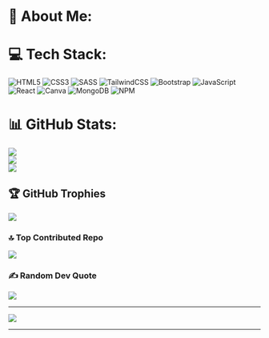 # 💫 About Me:


# 💻 Tech Stack:
![HTML5](https://img.shields.io/badge/html5-%23E34F26.svg?style=for-the-badge&logo=html5&logoColor=white) ![CSS3](https://img.shields.io/badge/css3-%231572B6.svg?style=for-the-badge&logo=css3&logoColor=white)  ![SASS](https://img.shields.io/badge/SASS-hotpink.svg?style=for-the-badge&logo=SASS&logoColor=white) ![TailwindCSS](https://img.shields.io/badge/tailwindcss-%2338B2AC.svg?style=for-the-badge&logo=tailwind-css&logoColor=white) ![Bootstrap](https://img.shields.io/badge/bootstrap-%23563D7C.svg?style=for-the-badge&logo=bootstrap&logoColor=white) ![JavaScript](https://img.shields.io/badge/javascript-%23323330.svg?style=for-the-badge&logo=javascript&logoColor=%23F7DF1E) ![React](https://img.shields.io/badge/react-%2320232a.svg?style=for-the-badge&logo=react&logoColor=%2361DAFB) ![Canva](https://img.shields.io/badge/Canva-%2300C4CC.svg?style=for-the-badge&logo=Canva&logoColor=white) 
![MongoDB](https://img.shields.io/badge/MongoDB-%234ea94b.svg?style=for-the-badge&logo=mongodb&logoColor=white)
![NPM](https://img.shields.io/badge/NPM-%23CB3837.svg?style=for-the-badge&logo=npm&logoColor=white)

# 📊 GitHub Stats:
![](https://github-readme-stats.vercel.app/api?username=patroncito&theme=dark&hide_border=false&include_all_commits=false&count_private=false)<br/>
![](https://github-readme-streak-stats.herokuapp.com/?user=patroncito&theme=dark&hide_border=false)<br/>
![](https://github-readme-stats.vercel.app/api/top-langs/?username=patroncito&theme=dark&hide_border=false&include_all_commits=false&count_private=false&layout=compact)

## 🏆 GitHub Trophies
![](https://github-profile-trophy.vercel.app/?username=patroncito&theme=onedark&no-frame=true&no-bg=false&margin-w=4)

### 🔝 Top Contributed Repo
![](https://github-contributor-stats.vercel.app/api?username=patroncito&limit=5&theme=tokyonight&combine_all_yearly_contributions=true)

### ✍️ Random Dev Quote
![](https://quotes-github-readme.vercel.app/api?type=horizontal&theme=radical)

---
[![](https://visitcount.itsvg.in/api?id=patroncito&icon=2&color=4)](https://visitcount.itsvg.in)

------


